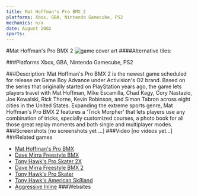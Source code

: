 ```yaml
---
title: Mat Hoffman's Pro BMX 2
platforms: Xbox, GBA, Nintendo Gamecube, PS2
mechanics: n/a
date: August 2002
sports: 
---
```

#Mat Hoffman's Pro BMX 2
![game cover art](//images.igdb.com/igdb/image/upload/t_cover_big/lfhwjhbzevy5yhwijo1u.jpg "Logo Title Text 1")
####Alternative tiles:

###Platforms
Xbox, GBA, Nintendo Gamecube, PS2

###Description:
Mat Hoffman's Pro BMX 2 is the newest game scheduled for release on Game Boy Advance under Activision's O2 brand. Based on the series that originally started on PlayStation years ago, the game lets players travel with Mat Hoffman, Mike Escamilla, Chad Kagy, Cory Nastazio, Joe Kowalski, Rick Thorne, Kevin Robinson, and Simon Tabron across eight cities in the United States. Expanding the extreme sports genre, Mat Hoffman's Pro BMX 2 features a 'Trick Morpher' that lets players use any combination of tricks, specially customized courses, a photo book for all those great replay moments and both single and multiplayer modes.
###Screenshots
[no screenshots yet ...]
###Video
[no videos yet...]
###Related games
* [Mat Hoffman's Pro BMX](/games/mat-hoffman-s-pro-bmx-3994/)
* [Dave Mirra Freestyle BMX](/games/dave-mirra-freestyle-bmx-26012/)
* [Tony Hawk's Pro Skater 2X](/games/tony-hawks-pro-skater-2x-47325/)
* [Dave Mirra Freestyle BMX 2](/games/dave-mirra-freestyle-bmx-2-3871/)
* [Tony Hawk's Pro Skater](/games/tony-hawk-s-pro-skater-6692/)
* [Tony Hawk's American Sk8land](/games/tony-hawk-s-american-sk8land-6643/)
* [Aggressive Inline](/games/aggressive-inline-3783/)
###Websites

